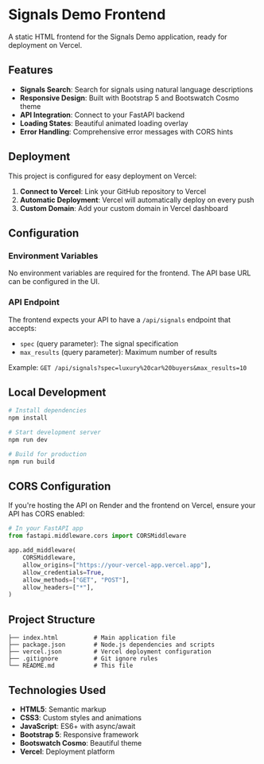# Signals Demo Frontend

A static HTML frontend for the Signals Demo application, ready for deployment on Vercel.

## Features

- **Signals Search**: Search for signals using natural language descriptions
- **Responsive Design**: Built with Bootstrap 5 and Bootswatch Cosmo theme
- **API Integration**: Connect to your FastAPI backend
- **Loading States**: Beautiful animated loading overlay
- **Error Handling**: Comprehensive error messages with CORS hints

## Deployment

This project is configured for easy deployment on Vercel:

1. **Connect to Vercel**: Link your GitHub repository to Vercel
2. **Automatic Deployment**: Vercel will automatically deploy on every push
3. **Custom Domain**: Add your custom domain in Vercel dashboard

## Configuration

### Environment Variables

No environment variables are required for the frontend. The API base URL can be configured in the UI.

### API Endpoint

The frontend expects your API to have a `/api/signals` endpoint that accepts:
- `spec` (query parameter): The signal specification
- `max_results` (query parameter): Maximum number of results

Example: `GET /api/signals?spec=luxury%20car%20buyers&max_results=10`

## Local Development

```bash
# Install dependencies
npm install

# Start development server
npm run dev

# Build for production
npm run build
```

## CORS Configuration

If you're hosting the API on Render and the frontend on Vercel, ensure your API has CORS enabled:

```python
# In your FastAPI app
from fastapi.middleware.cors import CORSMiddleware

app.add_middleware(
    CORSMiddleware,
    allow_origins=["https://your-vercel-app.vercel.app"],
    allow_credentials=True,
    allow_methods=["GET", "POST"],
    allow_headers=["*"],
)
```

## Project Structure

```
├── index.html          # Main application file
├── package.json        # Node.js dependencies and scripts
├── vercel.json         # Vercel deployment configuration
├── .gitignore          # Git ignore rules
└── README.md           # This file
```

## Technologies Used

- **HTML5**: Semantic markup
- **CSS3**: Custom styles and animations
- **JavaScript**: ES6+ with async/await
- **Bootstrap 5**: Responsive framework
- **Bootswatch Cosmo**: Beautiful theme
- **Vercel**: Deployment platform

